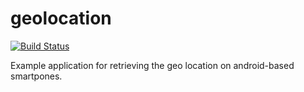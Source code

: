 # geolocation
[![Build Status](https://travis-ci.org/stefanfreitag/geolocation.svg?branch=master)](https://travis-ci.org/stefanfreitag/geolocation)

Example application for retrieving the geo location on android-based smartpones.
